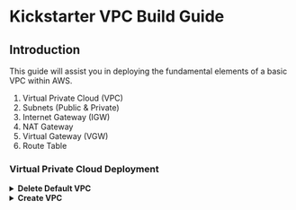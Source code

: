 # Kickstarter VPC Build Guide

## Introduction

This guide will assist you in deploying the fundamental elements of a basic VPC within AWS.  

1. Virtual Private Cloud (VPC)
2. Subnets (Public & Private)
3. Internet Gateway (IGW)
4. NAT Gateway 
5. Virtual Gateway (VGW)
6. Route Table

### Virtual Private Cloud Deployment

<details>
<summary><strong>Delete Default VPC</strong></summary><p>

1. In the AWS console select services and then select VPC
1. Within the VPC Dashboard select **Your VPCs** from the left-menu and then select Your VPC's.
    <p align="left">
      <img width="200" src="https://github.com/charliejllewellyn/aws-kickstarter/blob/master/Day1/3-VPC_Build/images/select_vpc.png">
    </p>
      
1. Select the tick box next to the default VPC and select **Actions > Delete VPC**.  On the confirmation screen select **Delete VPC**

</details>

<details>
<summary><strong>Create VPC</strong></summary><p>

1. Click **Create VPC**
1. You will then be presented with the screen below. Enter The details as below:  
    <p align="left">
      <img width="200" src="https://github.com/charliejllewellyn/aws-kickstarter/blob/master/Day1/3-VPC_Build/images/create_vpc.png">
    </p>
    - **Name tag**: *ks-vpc-01*  
    - **IPv4 CIDR block**: *10.0.0.0/16*  
    - **IPv6 CIDR block**: *No IPv6 CIDR Block*
    - **Tenancy: *Default*
1. Click **Create**.
1. On the confirmation screen click close. 

### Create Subnets

1. In the VPC dashboard select subnets from the left menu.
2. Click the **Create Subnet** Button
3. On the next screen input the values as below:  
Name Tag : *ks-public-a*  
VPC: *Select your vpc from the drop down menu*  
Availbility Zone: *eu-west-2a*  
IPv4 Cidr: *10.0.1.0/24*  

Your screen should be similar to the image below. 
 <p align="left">
      <img width="200" src="https://github.com/charliejllewellyn/aws-kickstarter/blob/master/Day1/3-VPC_Build/images/create_subnet.png">
    </p>  
    
4. Click Create and then close once the creation has completed.  
5. Repeat steps 2 - 4 to create subnets as below:    

    Name Tag : *ks-public-b*    
Availability Zone: *eu-west-2b*  
IPv4 Cidr: *10.0.2.0/24*

    Name Tag : *ks-priavte-a*     
Availability Zone: *eu-west-2a*  
IPv4 Cidr: *10.0.11.0/24*

    Name Tag : *ks-private-b*     
    Availability Zone: *eu-west-2b*  
    IPv4 Cidr:*10.0.12.0/24*
    
6. You should now have two private and two public subnets.  We need to set the public subnets to allocate public IP address automatically.     To do this select the tick box next your first public subnet, then select Actions > Modify auto-assign IP settings and tick the **Auto-assign IPv4** box.
7. Repeat step 6 for the second public subnet.

### Create IGW

1. In the VPC Dashboard select Internet Gateways from the left hand menu. Click the **Create Internet Gateway** button
2. In the name tag field insert *ks-igw-01*.
3. Click Create.
4. Once the creation has completed we need to attach the Internet Gateway to our VPC.  Select the tick box next to your IGW and select Actions > Attach to VPC.
5. Select your vpc from the drop down menu and click **Attach**.

### Create NAT Gateway

1. In the VPC Dashboard select NAT Gateways from the left hand menu. Click the **Create NAT Gateway** button
2. In the subnet field select your second public subnet from the dropdown menu.
3. Click the **Create New EIP** button which will populate the second field.
4. Click **Create a NAT Gateway**
5. Once created, click the pencil icon next to your newly created NAT gateway and add the name *ks-natgw-01*, click the tick icon.

### Create Virtual Gateway 

1. In the VPC Dashboard select Virtual Private Gateways from the left hand menu. Click the **Create Virtual Private Gateway** button
2. Input a name for the Virtual Private Gateway, in this case we will use *ks-vgw-01*.
3. Leave the ASN as **Amazon Default ASN**.
4. Click **Create Virtual Private Gateway**.
5. Once created we need to attach the Virtual Private Gateway to our VPC.  Select the checkbox next to your Virtual Private Gateway.  Then select **Actions > Attach to VPC**.
6. Select your VPC from the drop down menu and click **Yes, Attach**.

### Create Route Tables

We will require two route tables within our VPC.  One for the Private Subnets and one for the Public Subnets.  We will start with the Public route table.

1. In the VPC Dashboard select Route Tables from the left hand menu. Click the **Create Route Table** button.
2. Input the following values
   Name Tag: ks-public-rt
   VPC : Select your VPC from the dropdown menu 
3. Click **Create**
4. Once created we need to associate the Public subnets with the public routing table. To do this select the checkbox next to the public route table.  
5. Select **Actions > Edit Subnet Associations**.
6. Select the check boxes next to your two public subnets and click the **Save** button.
 <p align="left">
      <img width="200" src="https://github.com/charliejllewellyn/aws-kickstarter/blob/master/Day1/3-VPC_Build/images/subnet_assoc.png">
    </p>
7. Select **Actions > Set Main Route Table**.
8. Repeat steps 2 - 6 to create a private route table. Use the values below, Remember to select your **private subnets** when editing the subnet associations:  
  Name Tag: ks-private-rt  
VPC : Select your VPC from the dropdown menu.






  

